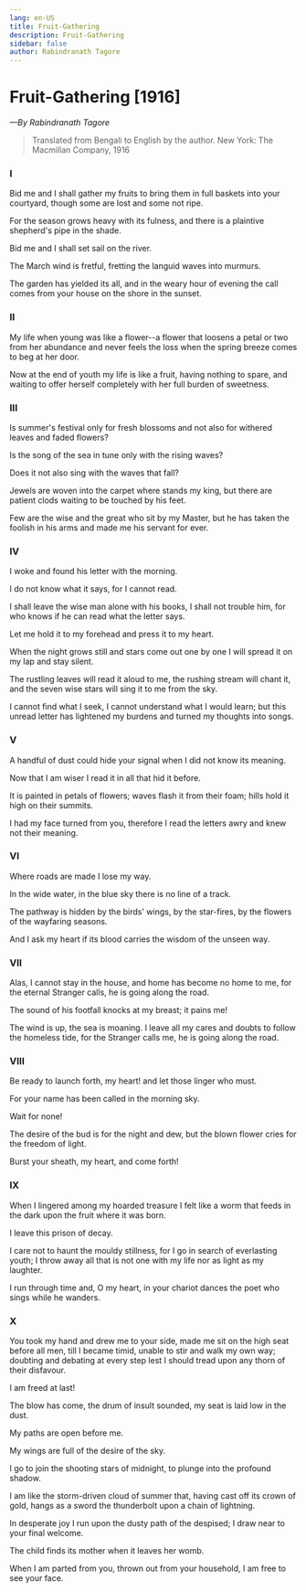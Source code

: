```yaml
---
lang: en-US
title: Fruit-Gathering
description: Fruit-Gathering
sidebar: false
author: Rabindranath Tagore
---
```


# Fruit-Gathering [1916]
*—By Rabindranath Tagore*

> Translated from Bengali to English by the author. New York: The Macmillan Company, 1916


### I
Bid me and I shall gather my fruits to bring them in full baskets into your courtyard, though some are lost and some not ripe.

For the season grows heavy with its fulness, and there is a plaintive shepherd's pipe in the shade.

Bid me and I shall set sail on the river.

The March wind is fretful, fretting the languid waves into murmurs.

The garden has yielded its all, and in the weary hour of evening the call comes from your house on the shore in the sunset.

### II
My life when young was like a flower--a flower that loosens a petal or two from her abundance and never feels the loss when the spring breeze comes to beg at her door.

Now at the end of youth my life is like a fruit, having nothing to spare, and waiting to offer herself completely with her full burden of sweetness.

### III
Is summer's festival only for fresh blossoms and not also for withered leaves and faded flowers?

Is the song of the sea in tune only with the rising waves?

Does it not also sing with the waves that fall?

Jewels are woven into the carpet where stands my king, but there are patient clods waiting to be touched by his feet.

Few are the wise and the great who sit by my Master, but he has taken the foolish in his arms and made me his servant for ever.

### IV
I woke and found his letter with the morning.

I do not know what it says, for I cannot read.

I shall leave the wise man alone with his books, I shall not trouble him, for who knows if he can read what the letter says.

Let me hold it to my forehead and press it to my heart.

When the night grows still and stars come out one by one I will spread it on my lap and stay silent.

The rustling leaves will read it aloud to me, the rushing stream will chant it, and the seven wise stars will sing it to me from the sky.

I cannot find what I seek, I cannot understand what I would learn; but this unread letter has lightened my burdens and turned my thoughts into songs.

### V
A handful of dust could hide your signal when I did not know its meaning.

Now that I am wiser I read it in all that hid it before.

It is painted in petals of flowers; waves flash it from their foam; hills hold it high on their summits.

I had my face turned from you, therefore I read the letters awry and knew not their meaning.

### VI
Where roads are made I lose my way.

In the wide water, in the blue sky there is no line of a track.

The pathway is hidden by the birds' wings, by the star-fires, by the flowers of the wayfaring seasons.

And I ask my heart if its blood carries the wisdom of the unseen way.

### VII
Alas, I cannot stay in the house, and home has become no home to me, for the eternal Stranger calls, he is going along the road.

The sound of his footfall knocks at my breast; it pains me!

The wind is up, the sea is moaning. I leave all my cares and doubts to follow the homeless tide, for the Stranger calls me, he is going along the road.

### VIII
Be ready to launch forth, my heart! and let those linger who must.

For your name has been called in the morning sky.

Wait for none!

The desire of the bud is for the night and dew, but the blown flower cries for the freedom of light.

Burst your sheath, my heart, and come forth!

### IX
When I lingered among my hoarded treasure I felt like a worm that feeds in the dark upon the fruit where it was born.

I leave this prison of decay.

I care not to haunt the mouldy stillness, for I go in search of everlasting youth; I throw away all that is not one with my life nor as light as my laughter.

I run through time and, O my heart, in your chariot dances the poet who sings while he wanders.


### X
You took my hand and drew me to your side, made me sit on the high seat before all men, till I became timid, unable to stir and walk my own way; doubting and debating at every step lest I should tread upon any thorn of their disfavour.

I am freed at last!

The blow has come, the drum of insult sounded, my seat is laid low in the dust.

My paths are open before me.

My wings are full of the desire of the sky.

I go to join the shooting stars of midnight, to plunge into the profound shadow.

I am like the storm-driven cloud of summer that, having cast off its crown of gold, hangs as a sword the thunderbolt upon a chain of lightning.

In desperate joy I run upon the dusty path of the despised; I draw near to your final welcome.

The child finds its mother when it leaves her womb.

When I am parted from you, thrown out from your household, I am free to see your face.

